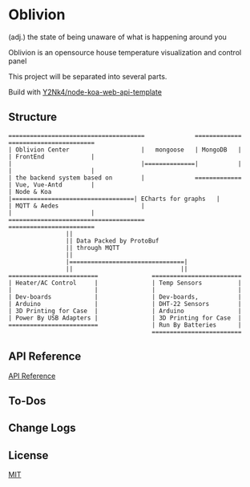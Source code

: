 # Oblivion
(adj.) the state of being unaware of what is happening around you

Oblivion is an opensource house temperature visualization and control panel

This project will be separated into several parts.

Build with [Y2Nk4/node-koa-web-api-template](https://github.com/Y2Nk4/node-koa-web-api-template)

## Structure
```
======================================              =============       ========================
| Oblivion Center                    |   mongoose   | MongoDB   |       | FrontEnd             |
|                                    |==============|           |       |                      |
| the backend system based on        |              =============       | Vue, Vue-Antd        |
| Node & Koa                         |==================================| ECharts for graphs   |
| MQTT & Aedes                       |                                  |                      |
======================================                                  ========================
                ||
                || Data Packed by ProtoBuf
                || through MQTT
                ||
                |================================|
                ||                              ||
=========================               =========================
| Heater/AC Control     |               | Temp Sensors          |
|                       |               |                       |
| Dev-boards            |               | Dev-boards,           |
| Arduino               |               | DHT-22 Sensors        |
| 3D Printing for Case  |               | Arduino               |
| Power By USB Adapters |               | 3D Printing for Case  |
=========================               | Run By Batteries      |
                                        =========================

```

## API Reference
[API Reference](./docs/api.md)

## To-Dos


## Change Logs


## License

[MIT](http://opensource.org/licenses/MIT)


